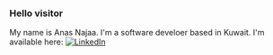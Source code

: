 ### Hello visitor
My name is Anas Najaa.
I'm a software develoer based in Kuwait.
I'm available here: [![LinkedIn][2.2]][2]

[2.2]: https://raw.githubusercontent.com/MartinHeinz/MartinHeinz/master/linkedin-3-16.png (LinkedIn icon without padding)
[2]: https://www.linkedin.com/in/anasnajaa
